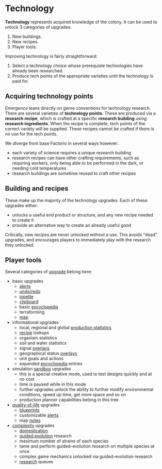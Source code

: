 # Technology

**Technology** represents acquired knowledge of the colony.
It can be used to unlock 3 categories of upgrades:

1. New buildings.
2. New recipes.
3. Player tools.

Improving technology is fairly straightforward:

1. Select a technology choice whose prerequiste technologies have already been researched.
2. Produce tech points of the appropriate varieties until the technology is paid for.

## Acquiring technology points

*Emergence* leans directly on genre conventions for technology research.
There are several varieties of **technology points**.
These are produced via a **research recipe**, which is crafted at a specific **research building** using **research ingredients**.
When the recipe is complete, tech points of the correct variety will be supplied.
These recipes cannot be crafted if there is no use for the tech points.

We diverge from base Factorio in several ways however:

- each variety of science requires a unique research building
- research recipes can have other crafting requirements, such as requiring workers, only being able to be performed in the dark, or needing cold temperatures
- research buildings are sometime reused to craft other recipes

## Building and recipes

These make up the majority of the technology upgrades.
Each of these upgrades either:

- unlocks a useful end product or structure, and any new recipe needed to create it
- provide an alternative way to create an already useful good

Critically, new recipes are never unlocked without a use.
This avoids "dead" upgrades, and encourages players to immediately play with the research they unlocked.

## Player tools

Several categories of [upgrade](../glossary.md#upgrade) belong here:

- basic upgrades
  - [alerts](../glossary.md#alert)
  - [undo/redo](../glossary.md#undo)
  - [pipette](../glossary.md#pipette)
  - [clipboard](../glossary.md#clipboard)
  - basic [encyclopedia](../glossary.md#encyclopedia)
  - terraforming
  - [map](../glossary.md#map)
- informational upgrades
  - local, regional and global [production statistics](../glossary.md#production-statistics)
  - [recipe](../glossary.md#recipe) lookups
  - organism statistics
  - soil and water statistics
  - signal [overlays](../glossary.md#overlay)
  - geographical status [overlays](../glossary.md#overlay)
  - unit goals and actions
  - expanded [encyclopedia](../glossary.md#encyclopedia) entries
- simulation [sandbox](../glossary.md#sandbox) upgrades
  - this is a special creative mode, used to test designs quickly and at no cost
  - time is paused while in this mode
  - further upgrades unlock the ability to further modify environmental conditions, speed up time, get more space and so on
  - production planner capabilities belong in this tree
- [quality-of-life](../glossary.md#quality-of-life) upgrades
  - [blueprints](../glossary.md#blueprint)
  - customizable [alerts](../glossary.md#alert)
  - map [notes](../glossary.md#notes)
- [complexity](../glossary.md#depth-and-complexity) upgrades
  - [domestication](domestication.md)
  - [guided evolution](guided-evolution.md) research
  - maximum number of strains of each species
  - tame and perform guided-evolution research on multiple species at once
  - complex game mechanics unlocked via guided-evolution research
  - [research](../glossary.md#research) queues
